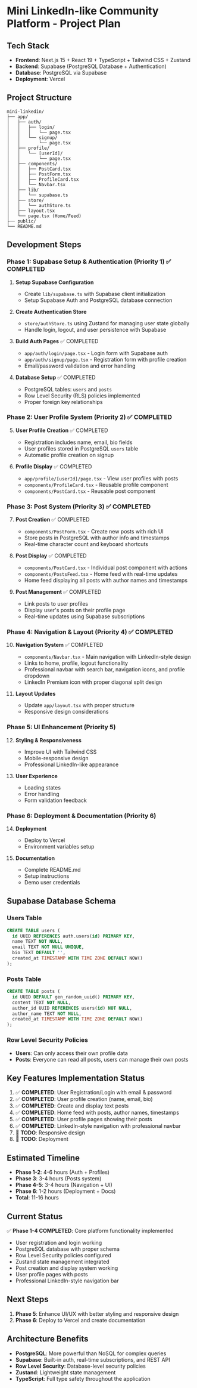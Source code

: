 # Mini LinkedIn-like Community Platform - Project Plan

## Tech Stack

- **Frontend**: Next.js 15 + React 19 + TypeScript + Tailwind CSS + Zustand
- **Backend**: Supabase (PostgreSQL Database + Authentication)
- **Database**: PostgreSQL via Supabase
- **Deployment**: Vercel

## Project Structure

```
mini-linkedin/
├── app/
│   ├── auth/
│   │   ├── login/
│   │   │   └── page.tsx
│   │   └── signup/
│   │       └── page.tsx
│   ├── profile/
│   │   └── [userId]/
│   │       └── page.tsx
│   ├── components/
│   │   ├── PostCard.tsx
│   │   ├── PostForm.tsx
│   │   ├── ProfileCard.tsx
│   │   └── Navbar.tsx
│   ├── lib/
│   │   └── supabase.ts
│   ├── store/
│   │   └── authStore.ts
│   ├── layout.tsx
│   └── page.tsx (Home/Feed)
├── public/
└── README.md
```

## Development Steps

### Phase 1: Supabase Setup & Authentication (Priority 1) ✅ COMPLETED

1. **Setup Supabase Configuration**

   - Create `lib/supabase.ts` with Supabase client initialization
   - Setup Supabase Auth and PostgreSQL database connection

2. **Create Authentication Store**

   - `store/authStore.ts` using Zustand for managing user state globally
   - Handle login, logout, and user persistence with Supabase

3. **Build Auth Pages** ✅ COMPLETED

   - `app/auth/login/page.tsx` - Login form with Supabase auth
   - `app/auth/signup/page.tsx` - Registration form with profile creation
   - Email/password validation and error handling

4. **Database Setup** ✅ COMPLETED
   - PostgreSQL tables: `users` and `posts`
   - Row Level Security (RLS) policies implemented
   - Proper foreign key relationships

### Phase 2: User Profile System (Priority 2) ✅ COMPLETED

5. **User Profile Creation** ✅ COMPLETED

   - Registration includes name, email, bio fields
   - User profiles stored in PostgreSQL `users` table
   - Automatic profile creation on signup

6. **Profile Display** ✅ COMPLETED
   - `app/profile/[userId]/page.tsx` - View user profiles with posts
   - `components/ProfileCard.tsx` - Reusable profile component
   - `components/PostCard.tsx` - Reusable post component

### Phase 3: Post System (Priority 3) ✅ COMPLETED

7. **Post Creation** ✅ COMPLETED

   - `components/PostForm.tsx` - Create new posts with rich UI
   - Store posts in PostgreSQL with author info and timestamps
   - Real-time character count and keyboard shortcuts

8. **Post Display** ✅ COMPLETED

   - `components/PostCard.tsx` - Individual post component with actions
   - `components/PostsFeed.tsx` - Home feed with real-time updates
   - Home feed displaying all posts with author names and timestamps

9. **Post Management** ✅ COMPLETED
   - Link posts to user profiles
   - Display user's posts on their profile page
   - Real-time updates using Supabase subscriptions

### Phase 4: Navigation & Layout (Priority 4) ✅ COMPLETED

10. **Navigation System** ✅ COMPLETED

    - `components/Navbar.tsx` - Main navigation with LinkedIn-style design
    - Links to home, profile, logout functionality
    - Professional navbar with search bar, navigation icons, and profile dropdown
    - LinkedIn Premium icon with proper diagonal split design

11. **Layout Updates**
    - Update `app/layout.tsx` with proper structure
    - Responsive design considerations

### Phase 5: UI Enhancement (Priority 5)

12. **Styling & Responsiveness**

    - Improve UI with Tailwind CSS
    - Mobile-responsive design
    - Professional LinkedIn-like appearance

13. **User Experience**
    - Loading states
    - Error handling
    - Form validation feedback

### Phase 6: Deployment & Documentation (Priority 6)

14. **Deployment**

    - Deploy to Vercel
    - Environment variables setup

15. **Documentation**
    - Complete README.md
    - Setup instructions
    - Demo user credentials

## Supabase Database Schema

### Users Table

```sql
CREATE TABLE users (
  id UUID REFERENCES auth.users(id) PRIMARY KEY,
  name TEXT NOT NULL,
  email TEXT NOT NULL UNIQUE,
  bio TEXT DEFAULT '',
  created_at TIMESTAMP WITH TIME ZONE DEFAULT NOW()
);
```

### Posts Table

```sql
CREATE TABLE posts (
  id UUID DEFAULT gen_random_uuid() PRIMARY KEY,
  content TEXT NOT NULL,
  author_id UUID REFERENCES users(id) NOT NULL,
  author_name TEXT NOT NULL,
  created_at TIMESTAMP WITH TIME ZONE DEFAULT NOW()
);
```

### Row Level Security Policies

- **Users**: Can only access their own profile data
- **Posts**: Everyone can read all posts, users can manage their own posts

## Key Features Implementation Status

1. ✅ **COMPLETED**: User Registration/Login with email & password
2. ✅ **COMPLETED**: User profile creation (name, email, bio)
3. ✅ **COMPLETED**: Create and display text posts
4. ✅ **COMPLETED**: Home feed with posts, author names, timestamps
5. ✅ **COMPLETED**: User profile pages showing their posts
6. ✅ **COMPLETED**: LinkedIn-style navigation with professional navbar
7. 🔄 **TODO**: Responsive design
8. 🔄 **TODO**: Deployment

## Estimated Timeline

- **Phase 1-2**: 4-6 hours (Auth + Profiles)
- **Phase 3**: 3-4 hours (Posts system)
- **Phase 4-5**: 3-4 hours (Navigation + UI)
- **Phase 6**: 1-2 hours (Deployment + Docs)
- **Total**: 11-16 hours

## Current Status

✅ **Phase 1-4 COMPLETED**: Core platform functionality implemented

- User registration and login working
- PostgreSQL database with proper schema
- Row Level Security policies configured
- Zustand state management integrated
- Post creation and display system working
- User profile pages with posts
- Professional LinkedIn-style navigation bar

## Next Steps

1. **Phase 5**: Enhance UI/UX with better styling and responsive design
2. **Phase 6**: Deploy to Vercel and create documentation

## Architecture Benefits

- **PostgreSQL**: More powerful than NoSQL for complex queries
- **Supabase**: Built-in auth, real-time subscriptions, and REST API
- **Row Level Security**: Database-level security policies
- **Zustand**: Lightweight state management
- **TypeScript**: Full type safety throughout the application

